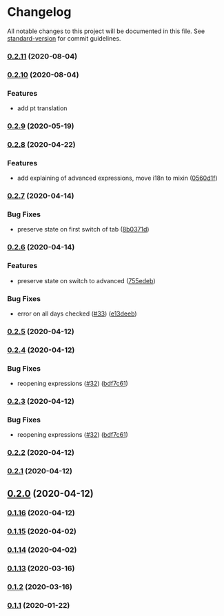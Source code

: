 # Changelog

All notable changes to this project will be documented in this file. See [standard-version](https://github.com/conventional-changelog/standard-version) for commit guidelines.

### [0.2.11](https://github.com/karoletrych/vue-cron-editor/compare/v0.2.10...v0.2.11) (2020-08-04)

### [0.2.10](https://github.com/karoletrych/vue-cron-editor/compare/v0.2.9...v0.2.10) (2020-08-04)
### Features

* add pt translation


### [0.2.9](https://github.com/karoletrych/vue-cron-editor/compare/v0.2.8...v0.2.9) (2020-05-19)

### [0.2.8](https://github.com/karoletrych/vue-cron-editor/compare/v0.2.7...v0.2.8) (2020-04-22)


### Features

* add explaining of advanced expressions, move i18n to mixin ([0560d1f](https://github.com/karoletrych/vue-cron-editor/commit/0560d1f6dd391d088262626f554108c53a78e60a))

### [0.2.7](https://github.com/karoletrych/vue-cron-editor/compare/v0.2.6...v0.2.7) (2020-04-14)


### Bug Fixes

* preserve state on first switch of tab ([8b0371d](https://github.com/karoletrych/vue-cron-editor/commit/8b0371d692cf80ccea4e61b2c448b2fd01b8fb28))

### [0.2.6](https://github.com/karoletrych/vue-cron-editor/compare/v0.2.4...v0.2.6) (2020-04-14)


### Features

* preserve state on switch to advanced ([755edeb](https://github.com/karoletrych/vue-cron-editor/commit/755edebb715708ebfe41156443c5ff208f740ae0))


### Bug Fixes

* error on all days checked ([#33](https://github.com/karoletrych/vue-cron-editor/issues/33)) ([e13deeb](https://github.com/karoletrych/vue-cron-editor/commit/e13deebb2485df3cc1d64031398e6fb6593b53ae))

### [0.2.5](https://github.com/karoletrych/vue-cron-editor/compare/v0.2.4...v0.2.5) (2020-04-12)

### [0.2.4](https://github.com/karoletrych/vue-cron-editor/compare/v0.2.2...v0.2.4) (2020-04-12)


### Bug Fixes

* reopening expressions ([#32](https://github.com/karoletrych/vue-cron-editor/issues/32)) ([bdf7c61](https://github.com/karoletrych/vue-cron-editor/commit/bdf7c61fac2b94ee610057f2dd8fa922d3f6fa28))

### [0.2.3](https://github.com/karoletrych/vue-cron-editor/compare/v0.2.2...v0.2.3) (2020-04-12)


### Bug Fixes

* reopening expressions ([#32](https://github.com/karoletrych/vue-cron-editor/issues/32)) ([bdf7c61](https://github.com/karoletrych/vue-cron-editor/commit/bdf7c61fac2b94ee610057f2dd8fa922d3f6fa28))

### [0.2.2](https://github.com/karoletrych/vue-cron-editor/compare/v0.2.0...v0.2.2) (2020-04-12)

### [0.2.1](https://github.com/karoletrych/vue-cron-editor/compare/v0.2.0...v0.2.1) (2020-04-12)

## [0.2.0](https://github.com/karoletrych/vue-cron-editor/compare/v0.1.15...v0.2.0) (2020-04-12)

### [0.1.16](https://github.com/karoletrych/vue-cron-editor/compare/v0.1.15...v0.1.16) (2020-04-12)

### [0.1.15](https://github.com/karoletrych/vue-cron-editor/compare/v0.1.14...v0.1.15) (2020-04-02)

### [0.1.14](https://github.com/karoletrych/vue-cron-editor/compare/v0.1.13...v0.1.14) (2020-04-02)

### [0.1.13](https://github.com/karoletrych/vue-cron-editor/compare/v0.1.11...v0.1.13) (2020-03-16)

### [0.1.2](https://github.com/karoletrych/vue-cron-editor/compare/v0.1.11...v0.1.2) (2020-03-16)

### [0.1.1](https://github.com/karoletrych/vue-cron-editor/compare/v0.1.11...v0.1.1) (2020-01-22)
